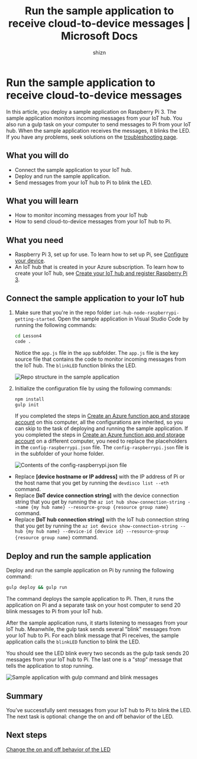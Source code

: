 ﻿---
title: Run the sample application to receive cloud-to-device messages | Microsoft Docs
description: The sample application runs on Pi and monitors incoming messages from your IoT hub. A new gulp task sends messages to Pi from your IoT hub to blink the LED.
services: iot-hub
documentationcenter: ''
author: shizn
manager: timlt
tags: ''
keywords: ''

ms.assetid: 6ae6539e-1163-4490-8d72-fdf7803e3054
ms.service: iot-hub
ms.devlang: node
ms.topic: article
ms.tgt_pltfrm: na
ms.workload: na
ms.date: 11/28/2016
ms.author: xshi

---
# Run the sample application to receive cloud-to-device messages
In this article, you deploy a sample application on Raspberry Pi 3. The sample application monitors incoming messages from your IoT hub. You also run a gulp task on your computer to send messages to Pi from your IoT hub. When the sample application receives the messages, it blinks the LED. If you have any problems, seek solutions on the [troubleshooting page](iot-hub-raspberry-pi-kit-node-troubleshooting.md).

## What you will do
* Connect the sample application to your IoT hub.
* Deploy and run the sample application.
* Send messages from your IoT hub to Pi to blink the LED.

## What you will learn
* How to monitor incoming messages from your IoT hub
* How to send cloud-to-device messages from your IoT hub to Pi.

## What you need
* Raspberry Pi 3, set up for use. To learn how to set up Pi, see [Configure your device](iot-hub-raspberry-pi-kit-node-lesson1-configure-your-device.md).
* An IoT hub that is created in your Azure subscription. To learn how to create your IoT hub, see [Create your IoT hub and register Raspberry Pi 3](iot-hub-raspberry-pi-kit-node-lesson2-prepare-azure-iot-hub.md).

## Connect the sample application to your IoT hub
1. Make sure that you're in the repo folder `iot-hub-node-raspberrypi-getting-started`. Open the sample application in Visual Studio Code by running the following commands:
   
    ```bash
    cd Lesson4
    code .
    ```
   
    Notice the `app.js` file in the `app` subfolder. The `app.js` file is the key source file that contains the code to monitor incoming messages from the IoT hub. The `blinkLED` function blinks the LED.
   
    ![Repo structure in the sample application](media/iot-hub-raspberry-pi-lessons/lesson4/repo_structure.png)
2. Initialize the configuration file by using the following commands:
   
    ```bash
    npm install
    gulp init
    ```
   
    If you completed the steps in [Create an Azure function app and storage account](iot-hub-raspberry-pi-kit-node-lesson3-deploy-resource-manager-template.md) on this computer, all the configurations are inherited, so you can skip to the task of deploying and running the sample application. If you completed the steps in [Create an Azure function app and storage account](iot-hub-raspberry-pi-kit-node-lesson3-deploy-resource-manager-template.md) on a different computer, you need to replace the placeholders in the `config-raspberrypi.json` file. The `config-raspberrypi.json` file is in the subfolder of your home folder.
   
    ![Contents of the config-raspberrypi.json file](media/iot-hub-raspberry-pi-lessons/lesson4/config_raspberrypi.png)

* Replace **[device hostname or IP address]** with the IP address of Pi or the host name that you get by running the `devdisco list --eth` command.
* Replace **[IoT device connection string]** with the device connection string that you get by running the `az iot hub show-connection-string --name {my hub name} --resource-group {resource group name}` command.
* Replace **[IoT hub connection string]** with the IoT hub connection string that you get by running the `az iot device show-connection-string --hub {my hub name} --device-id {device id} --resource-group {resource group name}` command.

## Deploy and run the sample application
Deploy and run the sample application on Pi by running the following command:

```bash
gulp deploy && gulp run
```

The command deploys the sample application to Pi. Then, it runs the application on Pi and a separate task on your host computer to send 20 blink messages to Pi from your IoT hub.

After the sample application runs, it starts listening to messages from your IoT hub. Meanwhile, the gulp task sends several "blink" messages from your IoT hub to Pi. For each blink message that Pi receives, the sample application calls the `blinkLED` function to blink the LED.

You should see the LED blink every two seconds as the gulp task sends 20 messages from your IoT hub to Pi. The last one is a "stop" message that tells the application to stop running.

![Sample application with gulp command and blink messages](media/iot-hub-raspberry-pi-lessons/lesson4/gulp_blink.png)

## Summary
You’ve successfully sent messages from your IoT hub to Pi to blink the LED. The next task is optional: change the on and off behavior of the LED.

## Next steps
[Change the on and off behavior of the LED](iot-hub-raspberry-pi-kit-node-lesson4-change-led-behavior.md)

